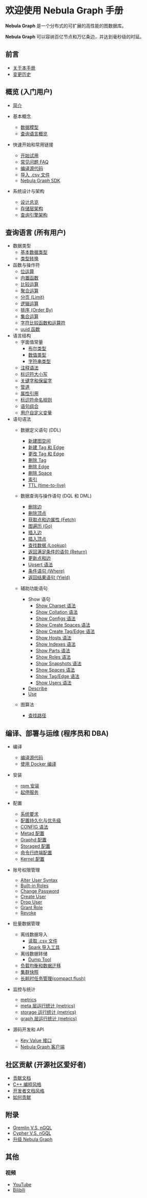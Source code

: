 # 欢迎使用 Nebula Graph 手册

**Nebula Graph** 是一个分布式的可扩展的高性能的图数据库。

**Nebula Graph** 可以容纳百亿节点和万亿条边，并达到毫秒级的时延。

## 前言

* [关于本手册](0.about-this-manual.md)
* [变更历史](CHANGELOG.md)

## 概览 (入门用户)

* [简介](1.overview/0.introduction.md)
* 基本概念
  * [数据模型](1.overview/1.concepts/1.data-model.md)
  * [查询语言概览](1.overview/1.concepts/2.nGQL-overview.md)
* 快速开始和常用链接
  * [开始试用](1.overview/2.quick-start/1.get-started.md)
  * [常见问题 FAQ](1.overview/2.quick-start/2.FAQ.md)
  * [编译源代码](3.build-develop-and-administration/1.build/1.build-source-code.md)
  * [导入 .csv 文件](3.build-develop-and-administration/5.storage-service-administration/data-import/import-csv-file.md)
  <!-- * [加载 .sst 文件](3.build-develop-and-administration/5.storage-service-administration/data-import/download-and-ingest-sst-file.md) -->
  * [Nebula Graph SDK](1.overview/2.quick-start/3.supported-clients.md)

* 系统设计与架构
  * [设计总览](1.overview/3.design-and-architecture/1.design-and-architecture.md)
  * [存储层架构](1.overview/3.design-and-architecture/2.storage-design.md)
  * [查询引擎架构](1.overview/3.design-and-architecture/3.query-engine.md)

## 查询语言 (所有用户)

* 数据类型
  * [基本数据类型](2.query-language/1.data-types/data-types.md)
  * [类型转换](2.query-language/1.data-types/type-conversion.md)
* 函数与操作符
  * [位运算](2.query-language/2.functions-and-operators/bitwise-operators.md)
  * [内置函数](2.query-language/2.functions-and-operators/built-in-functions.md)
  * [比较运算](2.query-language/2.functions-and-operators/comparison-functions-and-operators.md)
  * [聚合运算](2.query-language/2.functions-and-operators/group-by-function.md)
  * [分页 (Limit)](2.query-language/2.functions-and-operators/limit-syntax.md)
  * [逻辑运算](2.query-language/2.functions-and-operators/logical-operators.md)
  * [排序 (Order By)](2.query-language/2.functions-and-operators/order-by-function.md)
  * [集合运算](2.query-language/2.functions-and-operators/set-operations.md)
  * [字符比较函数和运算符](2.query-language/2.functions-and-operators/string-comparison-functions-and-operators.md)
  * [uuid 函数](2.query-language/2.functions-and-operators/uuid.md)
* 语言结构
  * 字面值常量
    * [布尔类型](2.query-language/3.language-structure/literal-values/boolean-literals.md)
    * [数值类型](2.query-language/3.language-structure/literal-values/numeric-literals.md)
    * [字符串类型](2.query-language/3.language-structure/literal-values/string-literals.md)
  * [注释语法](2.query-language/3.language-structure/comment-syntax.md)
  * [标识符大小写](2.query-language/3.language-structure/identifier-case-sensitivity.md)
  * [关键字和保留字](2.query-language/3.language-structure/keywords-and-reserved-words.md)
  * [管道](2.query-language/3.language-structure/pipe-syntax.md)
  * [属性引用](2.query-language/3.language-structure/property-reference.md)
  * [标识符命名规则](2.query-language/3.language-structure/schema-object-names.md)
  * [语句组合](2.query-language/3.language-structure/statement-composition.md)
  * [用户自定义变量](2.query-language/3.language-structure/user-defined-variables.md)
* 语句语法
  * 数据定义语句 (DDL)
    * [新建图空间](2.query-language/4.statement-syntax/1.data-definition-statements/create-space-syntax.md)
    * [新建 Tag 和 Edge](2.query-language/4.statement-syntax/1.data-definition-statements/create-tag-edge-syntax.md)
    * [更改 Tag 和 Edge](2.query-language/4.statement-syntax/1.data-definition-statements/alter-tag-edge-syntax.md)
    * [删除 Tag](2.query-language/4.statement-syntax/1.data-definition-statements/drop-tag-syntax.md)
    * [删除 Edge](2.query-language/4.statement-syntax/1.data-definition-statements/drop-edge-syntax.md)
    * [删除 Space](2.query-language/4.statement-syntax/1.data-definition-statements/drop-space-syntax.md)
    * [索引](2.query-language/4.statement-syntax/1.data-definition-statements/index.md)
    * [TTL (time-to-live)](2.query-language/4.statement-syntax/1.data-definition-statements/TTL.md)

  * 数据查询与操作语句 (DQL 和 DML)
    * [删除边](2.query-language/4.statement-syntax/2.data-query-and-manipulation-statements/delete-edge-syntax.md)
    * [删除顶点](2.query-language/4.statement-syntax/2.data-query-and-manipulation-statements/delete-vertex-syntax.md)
    * [获取点和边属性 (Fetch)](2.query-language/4.statement-syntax/2.data-query-and-manipulation-statements/fetch-syntax.md)
    * [图遍历 (Go)](2.query-language/4.statement-syntax/2.data-query-and-manipulation-statements/go-syntax.md)
    * [插入边](2.query-language/4.statement-syntax/2.data-query-and-manipulation-statements/insert-edge-syntax.md)
    * [插入顶点](2.query-language/4.statement-syntax/2.data-query-and-manipulation-statements/insert-vertex-syntax.md)
    * [查找数据 (Lookup)](2.query-language/4.statement-syntax/2.data-query-and-manipulation-statements/lookup-syntax.md)
    * [返回满足条件的语句 (Return)](2.query-language/4.statement-syntax/2.data-query-and-manipulation-statements/return-syntax.md)
    * [更新点和边](2.query-language/4.statement-syntax/2.data-query-and-manipulation-statements/update-vertex-edge-syntax.md)
    * [Upsert 语法](2.query-language/4.statement-syntax/2.data-query-and-manipulation-statements/upsert-syntax.md)
    * [条件语句 (Where)](2.query-language/4.statement-syntax/2.data-query-and-manipulation-statements/where-syntax.md)
    * [返回结果语句 (Yield)](2.query-language/4.statement-syntax/2.data-query-and-manipulation-statements/yield-syntax.md)

  * 辅助功能语句
    * Show 语句
      * [Show Charset 语法](2.query-language/4.statement-syntax/3.utility-statements/show-statements/show-charset-syntax.md)
      * [Show Collation 语法](2.query-language/4.statement-syntax/3.utility-statements/show-statements/show-collation-syntax.md)
      * [Show Configs 语法](2.query-language/4.statement-syntax/3.utility-statements/show-statements/show-configs-syntax.md)
      * [Show Create Spaces 语法](2.query-language/4.statement-syntax/3.utility-statements/show-statements/show-create-space-syntax.md)
      * [Show Create Tag/Edge 语法](2.query-language/4.statement-syntax/3.utility-statements/show-statements/show-create-tag-edge-syntax.md)
      * [Show Hosts 语法](2.query-language/4.statement-syntax/3.utility-statements/show-statements/show-hosts-syntax.md)
      * [Show Indexes 语法](2.query-language/4.statement-syntax/3.utility-statements/show-statements/show-indexes-syntax.md)
      * [Show Parts 语法](2.query-language/4.statement-syntax/3.utility-statements/show-statements/show-parts-syntax.md)
      * [Show Roles 语法](2.query-language/4.statement-syntax/3.utility-statements/show-statements/show-roles-syntax.md)
      * [Show Snapshots 语法](2.query-language/4.statement-syntax/3.utility-statements/show-statements/show-snapshots-syntax.md)
      * [Show Spaces 语法](2.query-language/4.statement-syntax/3.utility-statements/show-statements/show-spaces-syntax.md)
      * [Show Tag/Edge 语法](2.query-language/4.statement-syntax/3.utility-statements/show-statements/show-tags-edges-syntax.md)
      * [Show Users 语法](2.query-language/4.statement-syntax/3.utility-statements/show-statements/show-users-syntax.md)
    * [Describe](2.query-language/4.statement-syntax/3.utility-statements/describe-syntax.md)
    * [Use](2.query-language/4.statement-syntax/3.utility-statements/use-syntax.md)
  * 图算法
    * [查找路径](2.query-language/4.statement-syntax/4.graph-algorithms/find-path-syntax.md)

## 编译、部署与运维 (程序员和 DBA)

* 编译
  * [编译源代码](3.build-develop-and-administration/1.build/1.build-source-code.md)
  * [使用 Docker 编译](3.build-develop-and-administration/1.build/2.build-by-docker.md)
* 安装
  * [rpm 安装](3.build-develop-and-administration/2.install/1.install-with-rpm-deb.md)
  * [起停服务](3.build-develop-and-administration/2.install/2.start-stop-service.md)
* 配置
  * [系统要求](3.build-develop-and-administration/3.configurations/0.system-requirement.md)
  * [配置持久化与优先级](3.build-develop-and-administration/3.configurations/1.config-persistency-and-priority.md)
  * [CONFIG 语法](3.build-develop-and-administration/3.configurations/2.configs-syntax.md)
  * [Metad 配置](3.build-develop-and-administration/3.configurations/3.meta-config.md)
  * [Graphd 配置](3.build-develop-and-administration/3.configurations/4.graph-config.md)
  * [Storaged 配置](3.build-develop-and-administration/3.configurations/5.storage-config.md)
  * [命令行终端配置](3.build-develop-and-administration/3.configurations/6.console-config.md)
  * [Kernel 配置](3.build-develop-and-administration/3.configurations/6.console-config.md)

* 账号权限管理
  * [Alter User Syntax](3.build-develop-and-administration/4.account-management-statements/alter-user-syntax.md)
  * [Built-in Roles](3.build-develop-and-administration/4.account-management-statements/built-in-roles.md)
  * [Change Password](3.build-develop-and-administration/4.account-management-statements/change-password.md)
  * [Create User](3.build-develop-and-administration/4.account-management-statements/create-user-syntax.md)
  * [Drop User](3.build-develop-and-administration/4.account-management-statements/drop-user-syntax.md)
  * [Grant Role](3.build-develop-and-administration/4.account-management-statements/grant-role-syntax.md)
  * [Revoke](3.build-develop-and-administration/4.account-management-statements/revoke-syntax.md)
* 批量数据管理
  * 离线数据导入
    <!-- * [加载 .sst 文件](3.build-develop-and-administration/5.storage-service-administration/data-import/download-and-ingest-sst-file.md) -->
    * [读取 .csv 文件](3.build-develop-and-administration/5.storage-service-administration/data-import/import-csv-file.md)
    * [Spark 导入工具](3.build-develop-and-administration/5.storage-service-administration/data-import/spark-writer.md)
  * 离线数据转储
    * [Dump Tool](3.build-develop-and-administration/5.storage-service-administration/data-export/dump-tool.md)
  * [负载均衡和数据迁移](3.build-develop-and-administration/5.storage-service-administration/storage-balance.md)
  * [集群快照](3.build-develop-and-administration/5.storage-service-administration/cluster-snapshot.md)
  * [长耗时任务管理(compact,flush)](3.build-develop-and-administration/5.storage-service-administration/job-manager.md)
* 监控与统计
  <!-- * [接入 prometheus](3.build-develop-and-administration/7.monitor/0.connect-prometheus.md) -->
  * [metrics](3.build-develop-and-administration/7.monitor/1.metrics-exposer.md)
  * [meta 层运行统计 (metrics)](3.build-develop-and-administration/7.monitor/2.meta-metrics.md)
  * [storage 运行统计 (metrics)](3.build-develop-and-administration/7.monitor/3.storage-metrics.md)
  * [graph 层运行统计 (metrics)](3.build-develop-and-administration/7.monitor/4.graph-metrics.md)
* 源码开发和 API
  * [Key Value 接口](3.build-develop-and-administration/6.develop-and-interface/kv-interfaces.md)
  * [Nebula Graph 客户端](1.overview/2.quick-start/3.supported-clients.md)

## 社区贡献 (开源社区爱好者)

* [贡献文档](4.contributions/contribute-to-documentation.md)
* [C++ 编程风格](4.contributions/cpp-coding-style.md)
* [开发者文档风格](4.contributions/developer-documentation-style-guide.md)
* [如何贡献](4.contributions/how-to-contribute.md)

## 附录

* [Gremlin V.S. nGQL](5.appendix/gremlin-ngql.md)
* [Cypher V.S. nGQL](5.appendix/cypher-ngql.md)
* [升级 Nebula Graph](5.appendix/upgrade-guide.md)

## 其他

### 视频

* [YouTube](https://www.youtube.com/channel/UC73V8q795eSEMxDX4Pvdwmw/)
* [Bilibili](https://space.bilibili.com/472621355)
